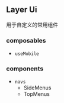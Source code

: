 ## Layer Ui

用于自定义的常用组件

### composables

- `useMobile`

### components

- `navs`
  - SideMenus
  - TopMenus
